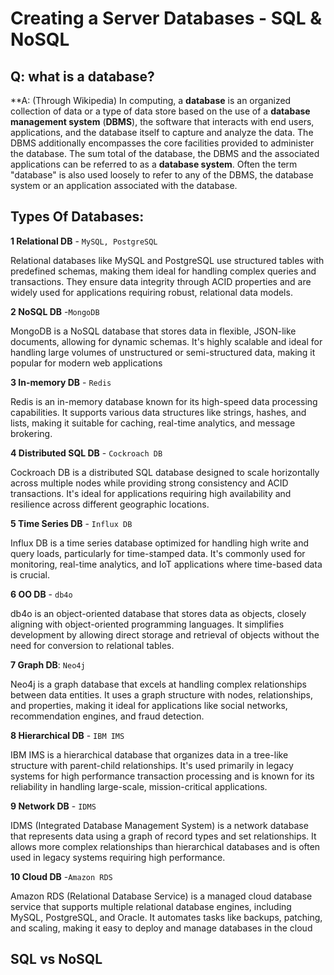 
# Creating a Server Databases - SQL & NoSQL

## Q: what is a database?
**A: 
(Through Wikipedia)
In computing, a **database** is an organized collection of data or a type of data store based on the use of a **database management system** (**DBMS**), the software that interacts with end users, applications, and the database itself to capture and analyze the data. The DBMS additionally encompasses the core facilities provided to administer the database. The sum total of the database, the DBMS and the associated applications can be referred to as a **database system**. Often the term "database" is also used loosely to refer to any of the DBMS, the database system or an application associated with the database.

## Types Of Databases:
**1 Relational DB** - `MySQL, PostgreSQL`

Relational databases like MySQL and PostgreSQL use structured tables with 	 predefined schemas, making them ideal for handling complex queries and transactions. They ensure data integrity through ACID properties and are widely used for applications requiring robust, relational data models.

**2 NoSQL DB** -`MongoDB` 

MongoDB is a NoSQL database that stores data in flexible, JSON-like documents, allowing for dynamic schemas. It's highly scalable and ideal for handling large volumes of unstructured or semi-structured data, making it popular for modern web applications

**3 In-memory DB** - `Redis`

Redis is an in-memory database known for its high-speed data processing capabilities. It supports various data structures like strings, hashes, and lists, making it suitable for caching, real-time analytics, and message brokering. 

**4 Distributed SQL DB** - `Cockroach DB`  

Cockroach DB is a distributed SQL database designed to scale horizontally across multiple nodes while providing strong consistency and ACID transactions. It's ideal for applications requiring high availability and resilience across different geographic locations. 

**5 Time Series DB** - `Influx DB`

Influx DB is a time series database optimized for handling high write and query loads, particularly for time-stamped data. It's commonly used for monitoring, real-time analytics, and IoT applications where time-based data is crucial. 

**6 OO DB** - `db4o` 

db4o is an object-oriented database that stores data as objects, closely aligning with object-oriented programming languages. It simplifies development by allowing direct storage and retrieval of objects without the need for conversion to relational tables. 

**7 Graph DB**: `Neo4j` 

Neo4j is a graph database that excels at handling complex relationships between data entities. It uses a graph structure with nodes, relationships, and properties, making it ideal for applications like social networks, recommendation engines, and fraud detection.

**8 Hierarchical DB** - `IBM IMS` 

IBM IMS is a hierarchical database that organizes data in a tree-like structure with parent-child relationships. It's used primarily in legacy systems for high performance transaction processing and is known for its reliability in handling large-scale, mission-critical applications. 

**9 Network DB** - `IDMS` 

IDMS (Integrated Database Management System) is a network database that represents data using a graph of record types and set relationships. It allows more complex relationships than hierarchical databases and is often used in legacy systems requiring high performance.

**10 Cloud DB** -`Amazon RDS `

Amazon RDS (Relational Database Service) is a managed cloud database service that supports multiple relational database engines, including MySQL, PostgreSQL, and Oracle. It automates tasks like backups, patching, and scaling, making it easy to deploy and manage databases in the cloud

## SQL vs NoSQL
